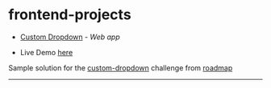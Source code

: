 # frontend-projects

- [Custom Dropdown](https://roadmap.sh/projects/custom-dropdown) - _Web app_

- Live Demo [here](https://aj-seven.github.io/frontend-projects/custom-dropdown)

Sample solution for the [custom-dropdown](https://roadmap.sh/projects/custom-dropdown) challenge from [roadmap](https://roadmap.sh)

---
